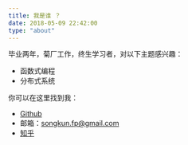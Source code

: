```yaml
---
title: 我是谁 ？
date: 2018-05-09 22:42:00
type: "about"
---
```


毕业两年，菊厂工作，终生学习者，对以下主题感兴趣：

* 函数式编程
* 分布式系统

你可以在这里找到我：

* [Github](https://github.com/kun-song)
* 邮箱：songkun.fp@gmail.com
* [知乎](https://www.zhihu.com/people/kkta/activities)